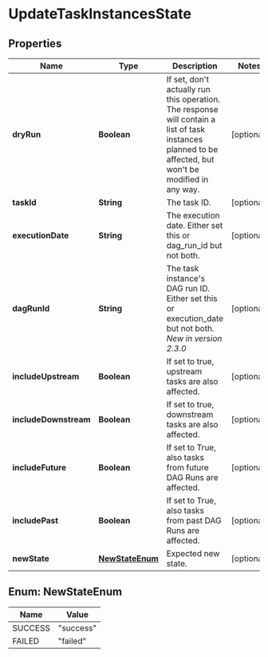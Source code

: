 # UpdateTaskInstancesState

## Properties
Name | Type | Description | Notes
------------ | ------------- | ------------- | -------------
**dryRun** | **Boolean** | If set, don&#x27;t actually run this operation. The response will contain a list of task instances planned to be affected, but won&#x27;t be modified in any way.  |  [optional]
**taskId** | **String** | The task ID. |  [optional]
**executionDate** | **String** | The execution date. Either set this or dag_run_id but not both. |  [optional]
**dagRunId** | **String** | The task instance&#x27;s DAG run ID. Either set this or execution_date but not both.  *New in version 2.3.0*  |  [optional]
**includeUpstream** | **Boolean** | If set to true, upstream tasks are also affected. |  [optional]
**includeDownstream** | **Boolean** | If set to true, downstream tasks are also affected. |  [optional]
**includeFuture** | **Boolean** | If set to True, also tasks from future DAG Runs are affected. |  [optional]
**includePast** | **Boolean** | If set to True, also tasks from past DAG Runs are affected. |  [optional]
**newState** | [**NewStateEnum**](#NewStateEnum) | Expected new state. |  [optional]

<a name="NewStateEnum"></a>
## Enum: NewStateEnum
Name | Value
---- | -----
SUCCESS | &quot;success&quot;
FAILED | &quot;failed&quot;
